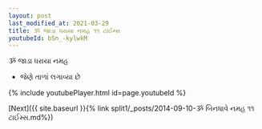 ```yaml
---
layout: post
last_modified_at: 2021-03-29
title: ૐ જાડા ધરાયા નમહ ૧૧ ટાઈમ્સ
youtubeId: bSn_-kylwkM
---
```

 
 
 ૐ જાડા ધરાયા નમહ  
 
 -  જેણે તાળાં લગાવ્યા છે 
 
  
 
  
 
 
 
 
 
 


{% include youtubePlayer.html id=page.youtubeId %}
 
[Next]({{ site.baseurl }}{% link  split1/_posts/2014-09-10-ૐ બિનધાવે નમહ ૧૧ ટાઈમ્સ.md%})
 
